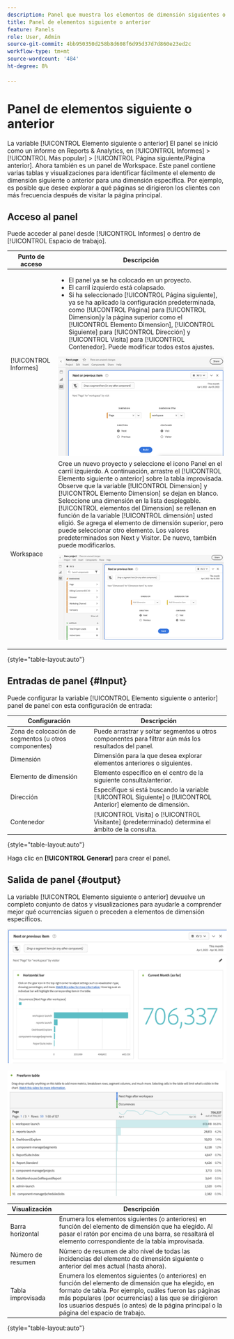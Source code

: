 ```yaml
---
description: Panel que muestra los elementos de dimensión siguientes o anteriores para una dimensión específica.
title: Panel de elementos siguiente o anterior
feature: Panels
role: User, Admin
source-git-commit: 4bb950350d258b8d608f6d95d37d7d860e23ed2c
workflow-type: tm+mt
source-wordcount: '484'
ht-degree: 8%

---
```



# Panel de elementos siguiente o anterior

La variable [!UICONTROL Elemento siguiente o anterior] El panel se inició como un informe en Reports &amp; Analytics, en [!UICONTROL Informes] > [!UICONTROL Más popular] > [!UICONTROL Página siguiente/Página anterior]. Ahora también es un panel de Workspace. Este panel contiene varias tablas y visualizaciones para identificar fácilmente el elemento de dimensión siguiente o anterior para una dimensión específica. Por ejemplo, es posible que desee explorar a qué páginas se dirigieron los clientes con más frecuencia después de visitar la página principal.

## Acceso al panel

Puede acceder al panel desde [!UICONTROL Informes] o dentro de [!UICONTROL Espacio de trabajo].

| Punto de acceso | Descripción |
| --- | --- |
| [!UICONTROL Informes] | <ul><li>El panel ya se ha colocado en un proyecto.</li><li>El carril izquierdo está colapsado.</li><li>Si ha seleccionado [!UICONTROL Página siguiente], ya se ha aplicado la configuración predeterminada, como [!UICONTROL Página] para [!UICONTROL Dimension]y la página superior como el [!UICONTROL Elemento Dimension], [!UICONTROL Siguiente] para [!UICONTROL Dirección] y [!UICONTROL Visita] para [!UICONTROL Contenedor]. Puede modificar todos estos ajustes.</li></ul>![Panel siguiente/anterior](assets/next-previous.png) |
| Workspace | Cree un nuevo proyecto y seleccione el icono Panel en el carril izquierdo. A continuación, arrastre el [!UICONTROL Elemento siguiente o anterior] sobre la tabla improvisada. Observe que la variable [!UICONTROL Dimension] y [!UICONTROL Elemento Dimension] se dejan en blanco. Seleccione una dimensión en la lista desplegable. [!UICONTROL elementos del Dimension] se rellenan en función de la variable [!UICONTROL dimensión] usted eligió. Se agrega el elemento de dimensión superior, pero puede seleccionar otro elemento. Los valores predeterminados son Next y Visitor. De nuevo, también puede modificarlos.<p>![Panel siguiente/anterior](assets/next-previous2.png) |

{style=&quot;table-layout:auto&quot;}

## Entradas de panel {#Input}

Puede configurar la variable [!UICONTROL Elemento siguiente o anterior] panel de panel con esta configuración de entrada:

| Configuración | Descripción |
| --- | --- |
| Zona de colocación de segmentos (u otros componentes) | Puede arrastrar y soltar segmentos u otros componentes para filtrar aún más los resultados del panel. |
| Dimensión | Dimensión para la que desea explorar elementos anteriores o siguientes. |
| Elemento de dimensión | Elemento específico en el centro de la siguiente consulta/anterior. |
| Dirección | Especifique si está buscando la variable [!UICONTROL Siguiente] o [!UICONTROL Anterior] elemento de dimensión. |
| Contenedor | [!UICONTROL Visita] o [!UICONTROL Visitante] (predeterminado) determina el ámbito de la consulta. |

{style=&quot;table-layout:auto&quot;}

Haga clic en **[!UICONTROL Generar]** para crear el panel.

## Salida de panel {#output}

La variable [!UICONTROL Elemento siguiente o anterior] devuelve un completo conjunto de datos y visualizaciones para ayudarle a comprender mejor qué ocurrencias siguen o preceden a elementos de dimensión específicos.

![Salida de panel siguiente/anterior](assets/next-previous-output.png)

![Salida de panel siguiente/anterior](assets/next-previous-output2.png)

| Visualización | Descripción |
| --- | --- |
| Barra horizontal | Enumera los elementos siguientes (o anteriores) en función del elemento de dimensión que ha elegido. Al pasar el ratón por encima de una barra, se resaltará el elemento correspondiente de la tabla improvisada. |
| Número de resumen | Número de resumen de alto nivel de todas las incidencias del elemento de dimensión siguiente o anterior del mes actual (hasta ahora). |
| Tabla improvisada | Enumera los elementos siguientes (o anteriores) en función del elemento de dimensión que ha elegido, en formato de tabla. Por ejemplo, cuáles fueron las páginas más populares (por ocurrencias) a las que se dirigieron los usuarios después (o antes) de la página principal o la página del espacio de trabajo. |

{style=&quot;table-layout:auto&quot;}
